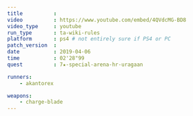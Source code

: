 ```yaml
---
title          :
video          : https://www.youtube.com/embed/4QVdcMG-BD8
video_type     : youtube
run_type       : ta-wiki-rules
platform       : ps4 # not entirely sure if PS4 or PC
patch_version  :
date           : 2019-04-06
time           : 02'28"99
quest          : 7★-special-arena-hr-uragaan

runners:
    - akantorex

weapons:
    - charge-blade
---
```

